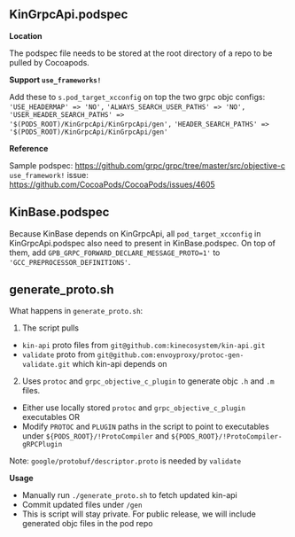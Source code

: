 ## KinGrpcApi.podspec
**Location**

The podspec file needs to be stored at the root directory of a repo to be pulled by Cocoapods.

**Support `use_frameworks!`**

Add these to `s.pod_target_xcconfig` on top the two grpc objc configs: 
`'USE_HEADERMAP' => 'NO',`
`'ALWAYS_SEARCH_USER_PATHS' => 'NO',`
`'USER_HEADER_SEARCH_PATHS' => '$(PODS_ROOT)/KinGrpcApi/KinGrpcApi/gen',`
`'HEADER_SEARCH_PATHS' => '$(PODS_ROOT)/KinGrpcApi/KinGrpcApi/gen'`

**Reference**

Sample podspec: https://github.com/grpc/grpc/tree/master/src/objective-c 
`use_framework!` issue: https://github.com/CocoaPods/CocoaPods/issues/4605 

## KinBase.podspec
Because KinBase depends on KinGrpcApi, all `pod_target_xcconfig` in KinGrpcApi.podspec also need to present in KinBase.podspec. On top of them, add `GPB_GRPC_FORWARD_DECLARE_MESSAGE_PROTO=1'` to `'GCC_PREPROCESSOR_DEFINITIONS'`.

## generate_proto.sh
What happens in `generate_proto.sh`:
1. The script pulls 
 - `kin-api` proto files from `git@github.com:kinecosystem/kin-api.git`
 - `validate` proto from `git@github.com:envoyproxy/protoc-gen-validate.git` which kin-api depends on

2. Uses `protoc` and `grpc_objective_c_plugin` to generate objc `.h` and `.m` files. 
 - Either use locally stored `protoc` and `grpc_objective_c_plugin` executables OR
 - Modify `PROTOC` and `PLUGIN` paths in the script to point to executables under `${PODS_ROOT}/!ProtoCompiler` and `${PODS_ROOT}/!ProtoCompiler-gRPCPlugin`
 
 Note: `google/protobuf/descriptor.proto` is needed by `validate`

 **Usage**
 - Manually run `./generate_proto.sh`  to fetch updated kin-api
 - Commit updated files under `/gen` 
 - This is script will stay private. For public release, we will include generated objc files in the pod repo


